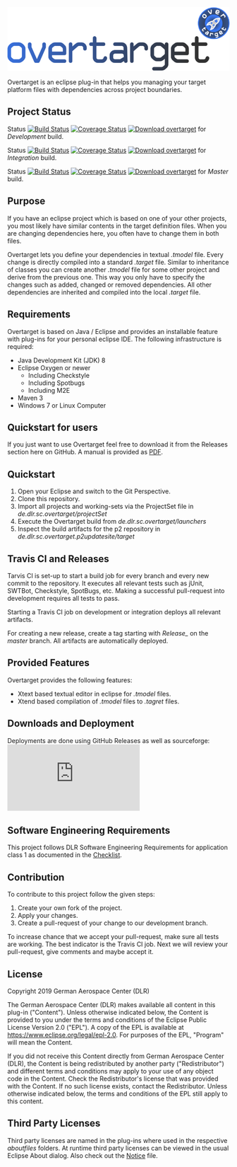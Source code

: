 <p align="center"> 
  <img src ="resources/logo/Overtarget_Logo.png" />
</p>



Overtarget is an eclipse plug-in that helps you managing your target platform files with dependencies across project boundaries.

## Project Status

Status [![Build Status](https://travis-ci.org/DLR-SC/Overtarget.svg?branch=development)](https://travis-ci.org/DLR-SC/Overtarget) [![Coverage Status](https://codecov.io/gh/DLR-SC/overtarget/branch/development/graph/badge.svg)](https://codecov.io/gh/DLR-SC/overtarget) [![Download overtarget](https://img.shields.io/sourceforge/dt/overtarget.svg)](https://sourceforge.net/projects/overtarget/files/development/) for *Development* build.

Status [![Build Status](https://travis-ci.org/DLR-SC/Overtarget.svg?branch=integration)](https://travis-ci.org/DLR-SC/Overtarget) [![Coverage Status](https://codecov.io/gh/DLR-SC/Overtarget/branch/integration/graph/badge.svg)](https://codecov.io/gh/DLR-SC/Overtarget) [![Download overtarget](https://img.shields.io/sourceforge/dt/overtarget.svg)](https://sourceforge.net/projects/overtarget/files/integration/) for *Integration* build.

Status [![Build Status](https://travis-ci.org/DLR-SC/Overtarget.svg?branch=master)](https://travis-ci.org/DLR-SC/Overtarget) [![Coverage Status](https://codecov.io/gh/DLR-SC/Overtarget/branch/master/graph/badge.svg)](https://codecov.io/gh/DLR-SC/Overtarget) [![Download overtarget](https://img.shields.io/sourceforge/dt/overtarget.svg)](https://sourceforge.net/projects/overtarget/files/release/) for *Master* build.

## Purpose

If you have an eclipse project which is based on one of your other projects, you most likely have similar contents in the target definition files. When you are changing dependencies here, you often have to change them in both files.

Overtarget lets you define your dependencies in textual *.tmodel* file. Every change is directly compiled into a standard *.target* file. Similar to inheritance of classes you can create another *.tmodel* file for some other project and derive from the previous one. This way you only have to specify the changes such as added, changed or removed dependencies. All other dependencies are inherited and compiled into the local *.target* file.

## Requirements 

Overtarget is based on Java / Eclipse and provides an installable feature with plug-ins for your personal eclipse IDE. The following infrastructure is required:
 - Java Development Kit (JDK) 8
 - Eclipse Oxygen or newer
   - Including Checkstyle
   - Including Spotbugs
   - Including M2E
 - Maven 3
 - Windows 7 or Linux Computer

## Quickstart for users
If you just want to use Overtarget feel free to download it from the Releases section here on GitHub. A manual is provided as [PDF](https://github.com/DLR-SC/Overtarget/releases/download/development_snapshot/Overtarget_Documentation.pdf). 

## Quickstart

1. Open your Eclipse and switch to the Git Perspective.
2. Clone this repository.
3. Import all projects and working-sets via the ProjectSet file in _de.dlr.sc.overtarget/projectSet_
6. Execute the Overtarget build from _de.dlr.sc.overtarget/launchers_
7. Inspect the build artifacts for the p2 repository in _de.dlr.sc.overtarget.p2updatesite/target_

## Travis CI and Releases

Tarvis CI is set-up to start a build job for every branch and every new commit to the repository. It executes all relevant tests such as jUnit, SWTBot, Checkstyle, SpotBugs, etc. Making a successful pull-request into development requires all tests to pass.

Starting a Travis CI job on development or integration deploys all relevant artifacts.

For creating a new release, create a tag starting with *Release_* on the *master* branch. All artifacts are automatically deployed.

## Provided Features

Overtarget provides the following features:
 - Xtext based textual editor in eclipse for *.tmodel* files.
 - Xtend based compilation of *.tmodel* files to *.tagret* files. 

## Downloads and Deployment

Deployments are done using GitHub Releases as well as sourceforge: [![Download overtarget](https://sourceforge.net/sflogo.php?type=13&group_id=3065053)](https://sourceforge.net/projects/overtarget/files/)

## Software Engineering Requirements

This project follows DLR Software Engineering Requirements for application class 1 as documented in the [Checklist](se_checklist_app_class_1.md).
 
## Contribution

To contribute to this project follow the given steps:

1. Create your own fork of the project.
2. Apply your changes.
3. Create a pull-request of your change to our development branch.

To increase chance that we accept your pull-request, make sure all tests are working. The best indicator is the Travis CI job. Next we will review your pull-request, give comments and maybe accept it.

## License

Copyright 2019 German Aerospace Center (DLR)

The German Aerospace Center (DLR) makes available all content in this plug-in ("Content").  Unless otherwise indicated below, the Content is provided to you under the terms and conditions of the Eclipse Public License Version 2.0 ("EPL").  A copy of the EPL is available at https://www.eclipse.org/legal/epl-2.0. For purposes of the EPL, "Program" will mean the Content.

If you did not receive this Content directly from German Aerospace Center (DLR), the Content is being redistributed by another party ("Redistributor") and different terms and conditions may apply to your use of any object code in the Content.  Check the Redistributor's license that was provided with the Content.  If no such license exists, contact the Redistributor.  Unless otherwise indicated below, the terms and conditions of the EPL still apply to this content.<p>

## Third Party Licenses

Third party licenses are named in the plug-ins where used in the respective _aboutfiles_ folders. At runtime third party licenses can be viewed in the usual Eclipse About dialog. Also check out the [Notice](NOTICE.md) file.

